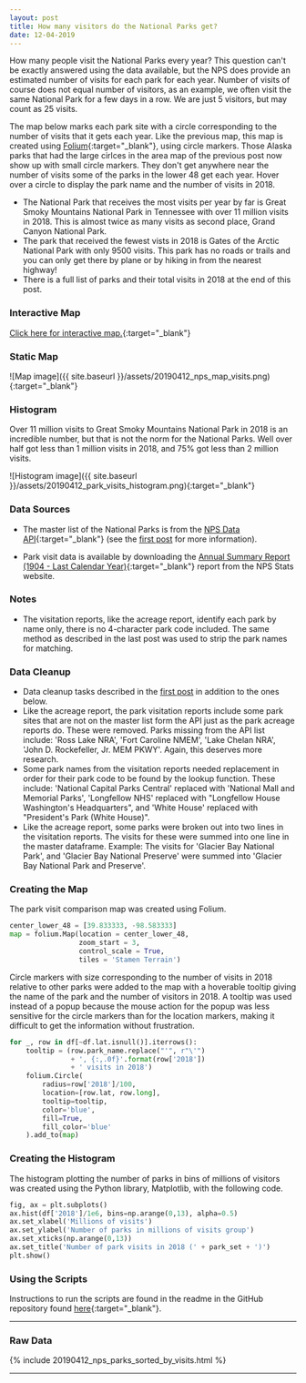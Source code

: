 ```yaml
---
layout: post
title: How many visitors do the National Parks get?
date: 12-04-2019
---
```


How many people visit the National Parks every year? This question can't be exactly answered using the data available, but the NPS does provide an estimated number of visits for each park for each year. Number of visits of course does not equal number of visitors, as an example, we often visit the same National Park for a few days in a row. We are just 5 visitors, but may count as 25 visits.

The map below marks each park site with a circle corresponding to the number of visits that it gets each year. Like the previous map, this map is created using [Folium](https://python-visualization.github.io/folium/){:target="_blank"}, using circle markers. Those Alaska parks that had the large cirlces in the area map of the previous post now show up with small circle markers. They don't get anywhere near the number of visits some of the parks in the lower 48 get each year. Hover over a circle to display the park name and the number of visits in 2018.

* The National Park that receives the most visits per year by far is Great Smoky Mountains National Park in Tennessee with over 11 million visits in 2018. This is almost twice as many visits as second place, Grand Canyon National Park.
* The park that received the fewest vists in 2018 is Gates of the Arctic National Park with only 9500 visits. This park has no roads or trails and you can only get there by plane or by hiking in from the nearest highway!
* There is a full list of parks and their total visits in 2018 at the end of this post.

### Interactive Map
[Click here for interactive map.](https://goodmorningdata.github.io/assets/nps_parks_map_visits.html){:target="_blank"}

### Static Map
![Map image]({{ site.baseurl }}/assets/20190412_nps_map_visits.png){:target="_blank"}

### Histogram
Over 11 million visits to Great Smoky Mountains National Park in 2018 is an incredible number, but that is not the norm for the National Parks. Well over half got less than 1 million visits in 2018, and 75% got less than 2 million visits.

![Histogram image]({{ site.baseurl }}/assets/20190412_park_visits_histogram.png){:target="_blank"}

### Data Sources
* The master list of the National Parks is from the [NPS Data API](https://www.nps.gov/subjects/digital/nps-data-api.htm){:target="_blank"} (see the [first post](https://goodmorningdata.github.io/NPS-Clickable-Map-Parks/) for more information).

* Park visit data is available by downloading the [Annual Summary Report (1904 - Last Calendar Year)](https://irma.nps.gov/Stats/SSRSReports/National%20Reports/Annual%20Summary%20Report%20%281904%20-%20Last%20Calendar%20Year%29){:target="_blank"} report from the NPS Stats website.

### Notes
* The visitation reports, like the acreage report, identify each park by name only, there is no 4-character park code included. The same method as described in the last post was used to strip the park names for matching.

### Data Cleanup
* Data cleanup tasks described in the [first post](https://goodmorningdata.github.io/NPS-Clickable-Map-Parks/) in addition to the ones below.
* Like the acreage report, the park visitation reports include some park sites that are not on the master list form the API just as the park acreage reports do. These were removed. Parks missing from the API list include: 'Ross Lake NRA', 'Fort Caroline NMEM', 'Lake Chelan NRA', 'John D. Rockefeller, Jr. MEM PKWY'. Again, this deserves more research.
* Some park names from the visitation reports needed replacement in order for their park code to be found by the lookup function. These include: 'National Capital Parks Central' replaced with 'National Mall and Memorial Parks', 'Longfellow NHS' replaced with "Longfellow House Washington's Headquarters", and 'White House' replaced with "President's Park (White House)".
* Like the acreage report, some parks were broken out into two lines in the visitation reports. The visits for these were summed into one line in the master dataframe. Example: The visits for 'Glacier Bay National Park', and 'Glacier Bay National Preserve' were summed into 'Glacier Bay National Park and Preserve'.

### Creating the Map
The park visit comparison map was created using Folium.

```python
center_lower_48 = [39.833333, -98.583333]
map = folium.Map(location = center_lower_48,
                 zoom_start = 3,
                 control_scale = True,
                 tiles = 'Stamen Terrain')
```

Circle markers with size corresponding to the number of visits in 2018 relative to other parks were added to the map with a hoverable tooltip giving the name of the park and the number of visitors in 2018. A tooltip was used instead of a popup because the mouse action for the popup was less sensitive for the circle markers than for the location markers, making it difficult to get the information without frustration.

```python
for _, row in df[~df.lat.isnull()].iterrows():
    tooltip = (row.park_name.replace("'", r"\'")
               + ', {:,.0f}'.format(row['2018'])
               + ' visits in 2018')
    folium.Circle(
        radius=row['2018']/100,
        location=[row.lat, row.long],
        tooltip=tooltip,
        color='blue',
        fill=True,
        fill_color='blue'
    ).add_to(map)
```

### Creating the Histogram
The histogram plotting the number of parks in bins of millions of visitors was created using the Python library, Matplotlib, with the following code.

```python
fig, ax = plt.subplots()
ax.hist(df['2018']/1e6, bins=np.arange(0,13), alpha=0.5)
ax.set_xlabel('Millions of visits')
ax.set_ylabel('Number of parks in millions of visits group')
ax.set_xticks(np.arange(0,13))
ax.set_title('Number of park visits in 2018 (' + park_set + ')')
plt.show()
```

### Using the Scripts
Instructions to run the scripts are found in the readme in the GitHub repository found [here](https://github.com/goodmorningdata/nps){:target="_blank"}.

---

### Raw Data
{% include 20190412_nps_parks_sorted_by_visits.html %}

---

